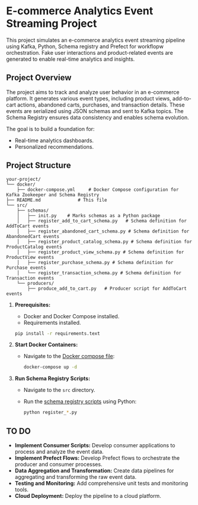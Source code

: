 # E-commerce Analytics Event Streaming Project

This project simulates an e-commerce analytics event streaming pipeline using Kafka, Python, Schema registry and Prefect for workflopw orchestration.
Fake user interactions and product-related events are generated to enable real-time analytics and insights.

## Project Overview

The project aims to track and analyze user behavior in an e-commerce platform. It generates various event types, including product views, add-to-cart actions, abandoned carts, purchases, and transaction details. These events are serialized using JSON schemas and sent to Kafka topics. The Schema Registry ensures data consistency and enables schema evolution.

The goal is to build a foundation for:

* Real-time analytics dashboards.
* Personalized recommendations.

## Project Structure

```
your-project/
└── docker/
    ├── docker-compose.yml     # Docker Compose configuration for Kafka Zookeeper and Schema Registry
├── README.md              # This file
└── src/
    ├── schemas/
    │   ├── init.py    # Marks schemas as a Python package
    │   ├── register_add_to_cart_schema.py   # Schema definition for AddToCart events
    │   ├── register_abandoned_cart_schema.py # Schema definition for AbandonedCart events
    │   ├── register_product_catalog_schema.py # Schema definition for ProductCatalog events
    │   ├── register_product_view_schema.py # Schema definition for ProductView events
    │   ├── register_purchase_schema.py # Schema definition for Purchase events
    │   └── register_transaction_schema.py # Schema definition for Transaction events
    └── producers/
        ├── produce_add_to_cart.py   # Producer script for AddToCart events

```

1.  **Prerequisites:**
    * Docker and Docker Compose installed.
    * Requirements installed.
    ```bash
    pip install -r requirements.text
    ```

2.  **Start Docker Containers:**
    * Navigate to the [Docker compose file](./docker/docker-compose.yml):

        ```bash
        docker-compose up -d
        ```

3.  **Run Schema Registry Scripts:**
    * Navigate to the `src` directory.
    * Run the [schema registry scripts](./src/schemas/) using Python:

        ```bash
        python register_*.py
        ```
## TO DO

* **Implement Consumer Scripts:** Develop consumer applications to process and analyze the event data.
* **Implement Prefect Flows:** Develop Prefect flows to orchestrate the producer and consumer processes.
* **Data Aggregation and Transformation:** Create data pipelines for aggregating and transforming the raw event data.
* **Testing and Monitoring:** Add comprehensive unit tests and monitoring tools.
* **Cloud Deployment:** Deploy the pipeline to a cloud platform.


